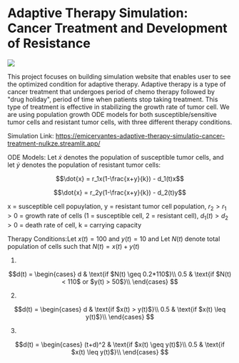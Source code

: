 # Adaptive Therapy Simulation: Cancer Treatment and Development of Resistance

![](https://github.com/emicervantes/adaptive_therapy_simulation/sim-screenshot.png?raw=true)

This project focuses on building simulation website that enables user to see the optimized condition for adaptive therapy. Adaptive therapy is a type of cancer treatment that undergoes period of chemo therapy followed by "drug holiday", period of time when patients stop taking treatment. This type of treatment is effective in stabilizing the growth rate of tumor cell. We are using population growth ODE models for both susceptible/sensitive tumor cells and resistant tumor cells, with three different therapy conditions.

Simulation Link: https://emicervantes-adaptive-therapy-simulatio-cancer-treatment-nulkze.streamlit.app/

ODE Models: Let $\dot{x}$ denotes the population of susceptible tumor cells, and let $\dot{y}$ denotes the population of resistant tumor cells:

$$\dot{x} = r_1x(1-\frac{x+y}{k}) - d_1(t)x$$

$$\dot{x} = r_2y(1-\frac{x+y}{k}) - d_2(t)y$$

x = susceptible cell popuylation, y = resistant tumor cell population, $r_2>r_1>0$ = growth rate of cells (1 = susceptible cell, 2 = resistant cell), $d_1(t)>d_2>0$ = death rate of cell, k = carrying capacity

Therapy Conditions:Let $x(t) = 100$ and $y(t) = 10$ and Let $N(t)$ denote total population of cells such that $N(t) = x(t) + y(t)$

1. 

$$d(t) = 
      \begin{cases}
      d & \text{if $N(t) \geq 0.2*110$}\\
      0.5 & \text{if $N(t) < 110$ or $y(t) > 50$}\\
    \end{cases} $$
    
2. 

$$d(t) = 
      \begin{cases}
      d & \text{if $x(t) > y(t)$}\\
      0.5 & \text{if $x(t) \leq y(t)$}\\
    \end{cases} $$
    
3.

$$d(t) = 
      \begin{cases}
      (t+d)^2 & \text{if $x(t) \geq y(t)$}\\
      0.5 & \text{if $x(t) \leq y(t)$}\\
    \end{cases} $$

